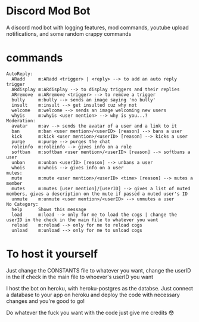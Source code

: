 # Discord Mod Bot
A discord mod bot with logging features, mod commands, youtube upload notifications, and some random crappy commands

# commands

```
AutoReply:
  ARadd     m:ARadd <trigger> | <reply> --> to add an auto reply trigger
  ARdisplay m:ARdisplay --> to display triggers and their replies
  ARremove  m:ARremove <trigger> --> to remove a trigger
  bully     m:bully --> sends an image saying 'no bully'
  insult    m:insult --> get insulted cuz why not
  welcome   m:welcome --> sends an image welcoming new users
  whyis     m:whyis <user mention> --> why is you...?
Moderation:
  avatar    m:av --> sends the avatar of a user and a link to it
  ban       m:ban <user mention>/<userID> [reason] --> bans a user
  kick      m:kick <user mention>/<userID> [reason] --> kicks a user
  purge     m:purge --> purges the chat
  roleinfo  m:roleinfo --> gives info on a role
  softban   m:softban <user mention>/<userID> [reason] --> softbans a user
  unban     m:unban <userID> [reason] --> unbans a user
  whois     m:whois --> gives info on a user
mutes:
  mute      m:mute <user mention>/<userID> <time> [reason] --> mutes a member
  mutes     m:mutes [user mention]/[userID] --> gives a list of muted members, gives a description on the mute if passed a muted user's ID
  unmute    m:unmute <user mention>/<userID> --> unmutes a user
No Category:
  help      Shows this message
  load      m:load --> only for me to load the cogs | change the userID in the check in the main file to whatever you want
  reload    m:reload --> only for me to reload cogs
  unload    m:unload --> only for me to unload cogs
```

# To host it yourself
Just change the CONSTANTS file to whatever you want, change the userID in the if check in the main file to whoever's userID you want

I host the bot on heroku, with heroku-postgres as the databse. Just connect a database to your app on heroku and deploy the code with necessary changes and you're good to go!

Do whatever the fuck you want with the code just give me credits :flushed:
